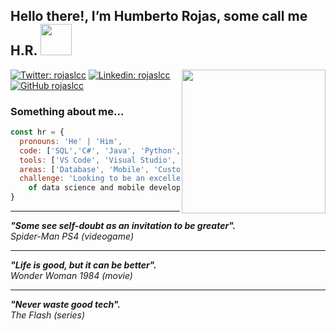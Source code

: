 <h2> Hello there!, I’m Humberto Rojas, some call me H.R. <img src="https://www.gifsanimados.org/data/media/523/hola-imagen-animada-0029.gif" width="50"></h2>
<img align='right' src="https://avatars.githubusercontent.com/u/13559159?v=4" width="230">

[![Twitter: rojaslcc](https://img.shields.io/twitter/follow/rojaslcc?style=social)](https://twitter.com/rojaslcc/)
[![Linkedin: rojaslcc](https://img.shields.io/badge/-rojaslcc-blue?style=flat-square&logo=Linkedin&logoColor=white&link=https://www.linkedin.com/in/rojaslcc/)](https://www.linkedin.com/in/rojaslcc/)
[![GitHub rojaslcc](https://img.shields.io/github/followers/rojaslcc?label=follow&style=social)](https://github.com/rojaslcc/)

### Something about me...
```javascript
const hr = {
  pronouns: 'He' | 'Him',
  code: ['SQL','C#', 'Java', 'Python', 'Kotlin', 'Swift'], 
  tools: ['VS Code', 'Visual Studio', 'IntelliJ IDEA', 'Android Studio', 'XCode'],
  areas: ['Database', 'Mobile', 'Custom Software', 'Data Science'],
  challenge: 'Looking to be an excellent element mainly in areas 
    of data science and mobile development.'
}
```
<hr />
<em><b>"Some see self-doubt as an invitation to be greater".</b></em>
<br />
<em>  Spider-Man PS4 (videogame)</em>
<hr />
<em><b>"Life is good, but it can be better".</b></em>
<br />
<em>  Wonder Woman 1984 (movie)</em>
<hr />
<em><b>"Never waste good tech".</b></em>
<br />
<em>  The Flash (series)</em>
